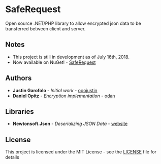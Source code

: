 # SafeRequest

Open source .NET/PHP library to allow encrypted json data to be transferred between client and server.

## Notes

* This project is still in development as of July 16th, 2018.
* Now available on NuGet! - [SafeRequest](https://www.nuget.org/packages/SafeRequest/)

## Authors

* **Justin Garofolo** - *Initial work* - [ooojustin](https://github.com/ooojustin)
* **Daniel Opitz** - *Encryption implementation* - [odan](https://github.com/odan)

## Libraries

* **Newtonsoft.Json** - *Deserializing JSON Data* - [website](https://www.newtonsoft.com/json)

## License

This project is licensed under the MIT License - see the [LICENSE](LICENSE.md) file for details
